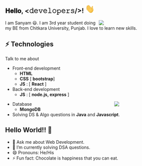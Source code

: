 <h2> 𝐇𝐞𝐥𝐥𝐨, <𝚍𝚎𝚟𝚎𝚕𝚘𝚙𝚎𝚛𝚜/>! <img src="https://raw.githubusercontent.com/ABSphreak/ABSphreak/master/gifs/Hi.gif" width="30px"></h2>

<img align='right' src='https://netbramha.com/wp-content/uploads/2016/12/front-end-developers-openings-1.gif' width='200'>



I am Sanyam 😃. I am 3rd year student doing my BE from Chitkara University, Punjab. I love to learn new skills.

## ⚡ Technologies
Talk to me about
- Front-end development
    - **HTML**
    - **CSS** [ **bootstrap**]
    - **JS** : [ **React** ]
- Back-end development
    - **JS** : [ **node.js, express** ]
<img align='right' src='https://user-images.githubusercontent.com/5713670/87202985-820dcb80-c2b6-11ea-9f56-7ec461c497c3.gif' width='150'>

- Database
    - **MongoDB**
- Solving DS & Algo questions in **Java** and **Javascript**.

## Hello World!! 🤔
- 💬 Ask me about Web Development.
- 🌱 I’m currently solving DSA questions.
- 😄 Pronouns: He/His
- ⚡ Fun fact: Chocolate is happiness that you can eat.
